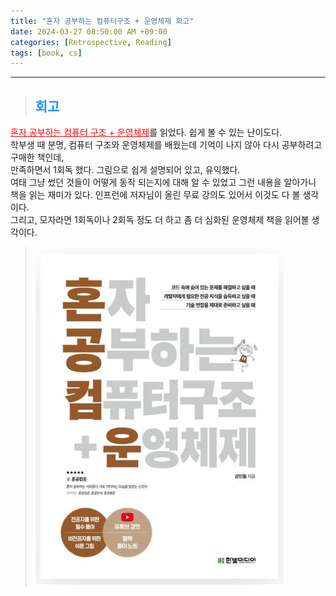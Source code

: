 ```yaml
---
title: "혼자 공부하는 컴퓨터구조 + 운영체제 회고"
date: 2024-03-27 08:50:00 AM +09:00
categories: [Retrospective, Reading]
tags: [book, cs]
---
```

***

>## <span style='color:#1E90FF'>회고</span>
<a href='https://product.kyobobook.co.kr/detail/S000061584886' target='_blank' style='color:red'>혼자 공부하는 컴퓨터 구조 + 운영체제</a>를 읽었다. 쉽게 볼 수 있는 난이도다. <br>
학부생 때 분명, 컴퓨터 구조와 운영체제를 배웠는데 기억이 나지 않아 다시 공부하려고 구매한 책인데, <br>
만족하면서 1회독 했다. 그림으로 쉽게 설명되어 있고, 유익했다. <br>
여태 그냥 썼던 것들이 어떻게 동작 되는지에 대해 알 수 있었고 그런 내용을 알아가니 <br>
책을 읽는 재미가 있다. 인프런에 저자님이 올린 무료 강의도 있어서 이것도 다 볼 생각이다. <br>
그리고, 모자라면 1회독이나 2회독 정도 더 하고 좀 더 심화된 운영체제 책을 읽어볼 생각이다. <br>

> ![book](/assets/img/postImg/Retrospective/Reading/selfStudyCAPlusOS/bookImg.JPG)